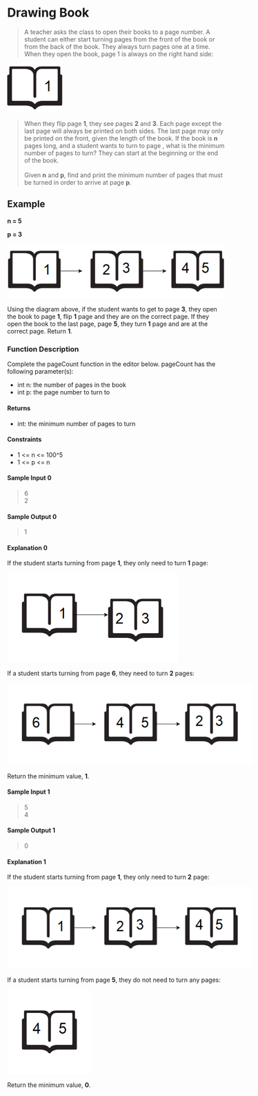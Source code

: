 # Drawing Book

> A teacher asks the class to open their books to a page number. A student can either start turning pages from the front of the book or from the back of the book. They always turn pages one at a time. When they open the book, page 1 is always on the right hand side: 

![](./img/1.png)


> When they flip page **1**, they see pages **2** and **3**. Each page except the last page will always be printed on both sides. The last page may only be printed on the front, given the length of the book. If the book is **n** pages long, and a student wants to turn to page , what is the minimum number of pages to turn? They can start at the beginning or the end of the book.<br/><br/>Given **n** and **p**, find and print the minimum number of pages that must be turned in order to arrive at page **p**.

## **Example**

**n = 5**

**p = 3**

![](./img/2.png)

Using the diagram above, if the student wants to get to page **3**, they open the book to page **1**, flip **1** page and they are on the correct page. If they open the book to the last page, page **5**, they turn **1** page and are at the correct page. Return **1**.

### **Function Description**

Complete the pageCount function in the editor below.
pageCount has the following parameter(s):
- int n: the number of pages in the book
- int p: the page number to turn to

#### **Returns**
- int: the minimum number of pages to turn

#### **Constraints**

- 1 <= n <= 100^5
- 1 <= p <= n

#### **Sample Input 0**

> 6 <br>2

#### **Sample Output 0**

> 1

#### **Explanation 0**

If the student starts turning from page **1**, they only need to turn **1** page:

<img src='./img/3.png' style="background: white; padding: 2rem;">

If a student starts turning from page **6**, they need to turn **2** pages:

<img src='./img/4.png' style="background: white; padding: 2rem;">

Return the minimum value, **1**.


#### **Sample Input 1**

> 5 <br>4

#### **Sample Output 1**

> 0

#### **Explanation 1**

If the student starts turning from page **1**, they only need to turn **2** page:

<img src='./img/5.png' style="background: white; padding: 2rem;">

If a student starts turning from page **5**, they do not need to turn any pages:

<img src='./img/6.png' style="background: white; padding: 2rem;">

Return the minimum value, **0**.
